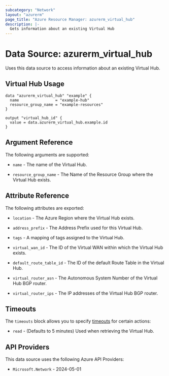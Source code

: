 ```yaml
---
subcategory: "Network"
layout: "azurerm"
page_title: "Azure Resource Manager: azurerm_virtual_hub"
description: |-
  Gets information about an existing Virtual Hub
---
```


# Data Source: azurerm_virtual_hub

Uses this data source to access information about an existing Virtual Hub.

## Virtual Hub Usage

```hcl
data "azurerm_virtual_hub" "example" {
  name                = "example-hub"
  resource_group_name = "example-resources"
}

output "virtual_hub_id" {
  value = data.azurerm_virtual_hub.example.id
}
```

## Argument Reference

The following arguments are supported:

* `name` - The name of the Virtual Hub.

* `resource_group_name` - The Name of the Resource Group where the Virtual Hub exists.

## Attribute Reference

The following attributes are exported:

* `location` - The Azure Region where the Virtual Hub exists.

* `address_prefix` - The Address Prefix used for this Virtual Hub.

* `tags` - A mapping of tags assigned to the Virtual Hub.

* `virtual_wan_id` - The ID of the Virtual WAN within which the Virtual Hub exists.

* `default_route_table_id` - The ID of the default Route Table in the Virtual Hub.

* `virtual_router_asn` - The Autonomous System Number of the Virtual Hub BGP router.

* `virtual_router_ips` - The IP addresses of the Virtual Hub BGP router.

## Timeouts

The `timeouts` block allows you to specify [timeouts](https://developer.hashicorp.com/terraform/language/resources/configure#define-operation-timeouts) for certain actions:

* `read` - (Defaults to 5 minutes) Used when retrieving the Virtual Hub.

## API Providers
<!-- This section is generated, changes will be overwritten -->
This data source uses the following Azure API Providers:

* `Microsoft.Network` - 2024-05-01

